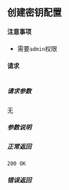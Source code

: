 ## 创建密钥配置

#### 注意事项

- 需要`admin`权限

#### 请求

```

```

##### 请求参数

无

##### 参数说明


##### 正常返回

```
200 OK
```

##### 错误返回

